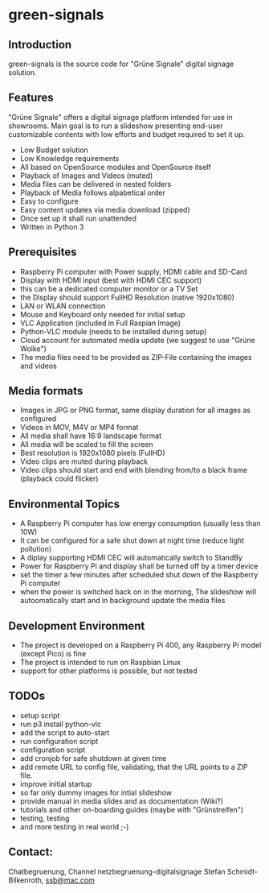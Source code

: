 # green-signals

## Introduction

green-signals is the source code for "Grüne Signale" digital signage solution.

## Features

"Grüne Signale" offers a digital signage platform intended for use in showrooms.
Main goal is to run a slideshow presenting end-user customizable contents with low efforts and budget required to set it up.

* Low Budget solution
* Low Knowledge requirements
* All based on OpenSource modules and OpenSource itself
* Playback of Images and Videos (muted)
* Media files can be delivered in nested folders
* Playback of Media follows alpabetical order
* Easy to configure
* Easy content updates via media download (zipped)
* Once set up it shall run unattended
* Written in Python 3

## Prerequisites

* Raspberry Pi computer with Power supply, HDMI cable and SD-Card
* Display with HDMI input (best with HDMI CEC support)
*    this can be a dedicated computer monitor or a TV Set
*    the Display should support FullHD Resolution (native 1920x1080)
* LAN or WLAN connection
* Mouse and Keyboard only needed for initial setup
* VLC Application (included in Full Raspian Image)
* Python-VLC module (needs to be installed during setup)
* Cloud account for automated media update (we suggest to use "Grüne Wolke")
*    The media files need to be provided as ZIP-File containing the images and videos

## Media formats

* Images in JPG or PNG format, same display duration for all images as configured
* Videos in MOV, M4V or MP4 format
* All media shall have 16:9 landscape format
* All media will be scaled to fill the screen
* Best resolution is 1920x1080 pixels (FullHD)
* Video clips are muted during playback
* Video clips should start and end with blending from/to a black frame (playback could flicker)

## Environmental Topics

* A Raspberry Pi computer has low energy consumption (usually less than 10W)
* It can be configured for a safe shut down at night time (reduce light pollution)
* A diplay supporting HDMI CEC will automatically switch to StandBy
* Power for Raspberry Pi and display shall be turned off by a timer device
*    set the timer a few minutes after scheduled shut down of the Raspberry Pi computer
*    when the power is switched back on in the morning, The slideshow will autoomatically start and in background update the media files

## Development Environment

* The project is developed on a Raspberry Pi 400, any Raspberry Pi model (except Pico) is fine
* The project is intended to run on Raspbian Linux
*    support for other platforms is possible, but not tested

## TODOs

* setup script
*    run p3 install python-vlc
*    add the script to auto-start
*    run configuration script
* configuration script
*    add cronjob for safe shutdown at given time
*    add remote URL to config file, validating, that the URL points to a ZIP file.
* improve initial startup
*    so far only dummy images for intial slideshow
*    provide manual in media slides and as documentation (Wiki?)
*    tutorials and other on-boarding guides (maybe with "Grünstreifen")
* testing, testing
*    and more testing in real world ;-)

## Contact:
Chatbegruenung, Channel netzbegruenung-digitalsignage
Stefan Schmidt-Bilkenroth, ssb@mac.com
